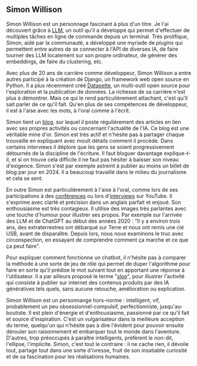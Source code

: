 ## Simon Willison

Simon Willison est un personnage fascinant à plus d'un titre. Je l'ai découvert grâce à [LLM](https://llm.datasette.io/en/stable/), un outil qu'il a développé qui permet d'effectuer de multiples tâches en ligne de commande depuis un terminal. Très prolifique, Simon, aidé par la communauté, a développé une myriade de *plugins* qui permettent entre autres de se connecter à l'API de diverses IA, de faire tourner des LLM localement sur son propre ordinateur, de générer des embeddings, de faire du clustering, etc.

Avec plus de 20 ans de carrière comme développeur, Simon Willison a entre autres participé à la création de Django, un framework web open source en Python. Il a plus récemment créé [Datasette](https://datasette.io/), un multi-outil open source pour l'exploration et la publication de données. La richesse de sa carrière n'est plus à démontrer. Mais ce qui le rend particulièrement attachant, c'est qu'il sait parler de ce qu'il fait. Qu'en plus de ses compétences de développeur, il est à l'aise avec les mots, à l'oral comme à l'écrit.

Simon tient un [blog](https://simonwillison.net/), sur lequel il poste régulièrement des articles en lien avec ses propres activités ou concernant l'actualité de l'IA. Ce blog est une véritable mine d'or. Simon est très actif et n'hésite pas à partager chaque trouvaille en expliquant avec moult détails comment il procède. Dans certains interviews il déplore que les gens se soient progressivement détournés de la discipline de l'écriture. Il faut bloguer davantage explique-t-il, et si on trouve cela difficile il ne faut pas hésiter à baisser son niveau d'exigence. Simon s'est par exemple astreint à publier au moins un billet de blog par jour en 2024. Il a beaucoup travaillé dans le milieu du journalisme et cela se sent.

En outre Simon est particulièrement à l'aise à l'oral, comme lors de ses participations à des [conférences](https://youtu.be/P1-KQZZarpc) ou lors d'[interviews](https://youtu.be/6U_Zk_PZ6Kg) sur YouTube. Il s'exprime avec clarté et précision dans un anglais parfait et enjoué. Son enthousiasme est très contagieux. Il utilise des images très parlantes avec une touche d'humour pour illustrer ses propos. Par exemple sur l'arrivée des LLM et de ChatGPT au début des années 2020 : "Il y a environ trois ans, des extraterrestres ont débarqué sur Terre et nous ont remis une clé USB, avant de disparaître. Depuis lors, nous nous examinons le truc avec circonspection, en essayant de comprendre comment ça marche et ce que ça peut faire".

Pour expliquer comment fonctionne un chatbot, il n'hésite pas à comparer la méthode à une sorte de jeu de rôle qui permet de duper l'algorithme pour faire en sorte qu'il prédise le mot suivant tout en apportant une réponse à l'utilisateur. Il a par ailleurs proposé le terme "[slop](https://fr.wikipedia.org/wiki/Slop_(intelligence_artificielle))", pour illustrer l'activité qui consiste à publier sur internet des contenus produits par des IA génératives tels quels, sans aucune retouche, amélioration ou explication.

Simon Willison est un personnange hors-norme : intelligent, vif, probablement un peu obsessionnel-compulsif, perfectionniste, jusqu'au-boutiste. Il est plein d'énergie et d'enthousiasme, passionné par ce qu'il fait et source d'inspiration. C'est un vulgarisateur dans la meilleure acception du terme, quelqu'un qui n'hésite pas à dire l'évident pour pouvoir ensuite dérouler son raisonnement et embarquer tout le monde dans l'aventure. D'autres, trop préoccupés à paraître intelligents, préfèrent le non-dit, l'ellipse, l'implicite. Simon, c'est tout le contraire : il ne cache rien, il dévoile tout, partage tout dans une sorte d'ivresse, fruit de son insatiable curiosité et de sa fascination pour les réalisations humaines.
